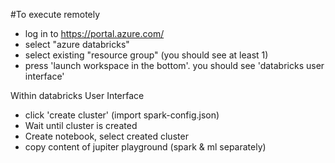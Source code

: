 #To execute remotely
- log in to https://portal.azure.com/ 
- select "azure databricks"
- select existing "resource group" (you should see at least 1)
- press 'launch workspace in the bottom'. you should see 'databricks user interface'

Within databricks User Interface
- click 'create cluster' (import spark-config.json)
- Wait until cluster is created
- Create notebook, select created cluster
- copy content of jupiter playground (spark & ml separately)